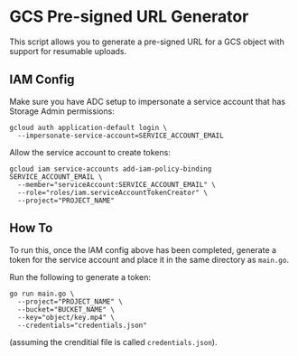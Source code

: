 # GCS Pre-signed URL Generator

This script allows you to generate a pre-signed URL for a GCS object with support for resumable uploads.

## IAM Config

Make sure you have ADC setup to impersonate a service account that has Storage Admin permissions:

```shell
gcloud auth application-default login \
  --impersonate-service-account=SERVICE_ACCOUNT_EMAIL
```

Allow the service account to create tokens:

```shell
gcloud iam service-accounts add-iam-policy-binding SERVICE_ACCOUNT_EMAIL \
  --member="serviceAccount:SERVICE_ACCOUNT_EMAIL" \
  --role="roles/iam.serviceAccountTokenCreator" \
  --project="PROJECT_NAME"
```

## How To

To run this, once the IAM config above has been completed, generate a token for the service account and place it in the same directory as `main.go`.  

Run the following to generate a token:

```
go run main.go \
  --project="PROJECT_NAME" \
  --bucket="BUCKET_NAME" \
  --key="object/key.mp4" \
  --credentials="credentials.json"
```

(assuming the crenditial file is called `credentials.json`).
